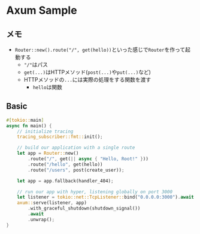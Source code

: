 # Axum Sample

## メモ

- `Router::new().route("/", get(hello))`といった感じで`Router`を作って起動する
  - `"/"`はパス
  - `get(...)`はHTTPメソッド(`post(...)`や`put(...)`など)
  - HTTPメソッドの`...`には実際の処理をする関数を渡す
    - `hello`は関数

## Basic

```rust
#[tokio::main]
async fn main() {
    // initialize tracing
    tracing_subscriber::fmt::init();

    // build our application with a single route
    let app = Router::new()
        .route("/", get(|| async { "Hello, Root!" }))
        .route("/hello", get(hello))
        .route("/users", post(create_user));

    let app = app.fallback(handler_404);

    // run our app with hyper, listening globally on port 3000
    let listener = tokio::net::TcpListener::bind("0.0.0.0:3000").await.unwrap();
    axum::serve(listener, app)
        .with_graceful_shutdown(shutdown_signal())
        .await
        .unwrap();
}
```
